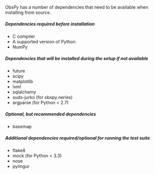 ObsPy has a number of dependencies that need to be available when installing from source.

##### Dependencies required before installation

* C compiler
* A supported version of Python
* NumPy

##### Dependencies that will be installed during the setup if not available

* future
* scipy
* matplotlib
* lxml
* sqlalchemy
* suds-jurko (for obspy.neries)
* argparse (for Python < 2.7)

##### Optional, but recommended dependencies

* basemap

##### Additional dependencies required/optional for running the test suite
* flake8
* mock (for Python < 3.3)
* nose
* pyimgur